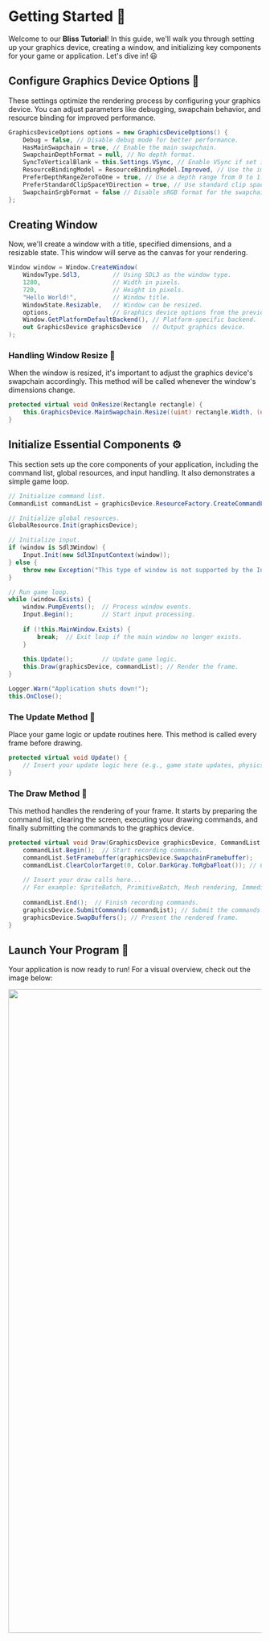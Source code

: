 # Getting Started 🚀
Welcome to our **Bliss Tutorial**! In this guide, we'll walk you through setting up your graphics device, creating a window, and initializing key components for your game or application. Let's dive in! 😃

## Configure Graphics Device Options 🎨
These settings optimize the rendering process by configuring your graphics device. You can adjust parameters like debugging, swapchain behavior, and resource binding for improved performance.
```csharp
GraphicsDeviceOptions options = new GraphicsDeviceOptions() {
    Debug = false, // Disable debug mode for better performance.
    HasMainSwapchain = true, // Enable the main swapchain.
    SwapchainDepthFormat = null, // No depth format.
    SyncToVerticalBlank = this.Settings.VSync, // Enable VSync if set in settings.
    ResourceBindingModel = ResourceBindingModel.Improved, // Use the improved resource binding model.
    PreferDepthRangeZeroToOne = true, // Use a depth range from 0 to 1.
    PreferStandardClipSpaceYDirection = true, // Use standard clip space Y direction.
    SwapchainSrgbFormat = false // Disable sRGB format for the swapchain.
};
```

## Creating Window
Now, we'll create a window with a title, specified dimensions, and a resizable state. This window will serve as the canvas for your rendering.
````csharp
Window window = Window.CreateWindow(
    WindowType.Sdl3,         // Using SDL3 as the window type.
    1280,                    // Width in pixels.
    720,                     // Height in pixels.
    "Hello World!",          // Window title.
    WindowState.Resizable,   // Window can be resized.
    options,                 // Graphics device options from the previous step.
    Window.GetPlatformDefaultBackend(), // Platform-specific backend.
    out GraphicsDevice graphicsDevice   // Output graphics device.
);
````

### Handling Window Resize 📏
When the window is resized, it's important to adjust the graphics device's swapchain accordingly. This method will be called whenever the window's dimensions change.
```csharp
protected virtual void OnResize(Rectangle rectangle) {
    this.GraphicsDevice.MainSwapchain.Resize((uint) rectangle.Width, (uint) rectangle.Height);
}
```

## Initialize Essential Components ⚙️
This section sets up the core components of your application, including the command list, global resources, and input handling. It also demonstrates a simple game loop.
````csharp
// Initialize command list.
CommandList commandList = graphicsDevice.ResourceFactory.CreateCommandList();

// Initialize global resources.
GlobalResource.Init(graphicsDevice);

// Initialize input.
if (window is Sdl3Window) {
    Input.Init(new Sdl3InputContext(window));
} else {
    throw new Exception("This type of window is not supported by the InputContext!");
}

// Run game loop.
while (window.Exists) {
    window.PumpEvents();  // Process window events.
    Input.Begin();        // Start input processing.
    
    if (!this.MainWindow.Exists) {
        break;  // Exit loop if the main window no longer exists.
    }
    
    this.Update();        // Update game logic.
    this.Draw(graphicsDevice, commandList); // Render the frame.
}

Logger.Warn("Application shuts down!");
this.OnClose();
````

### The Update Method 🔄
Place your game logic or update routines here. This method is called every frame before drawing.
```csharp
protected virtual void Update() {
    // Insert your update logic here (e.g., game state updates, physics, etc.).
}
```

### The Draw Method 🎥
This method handles the rendering of your frame. It starts by preparing the command list, clearing the screen, executing your drawing commands, and finally submitting the commands to the graphics device.
```csharp
protected virtual void Draw(GraphicsDevice graphicsDevice, CommandList commandList) {
    commandList.Begin();  // Start recording commands.
    commandList.SetFramebuffer(graphicsDevice.SwapchainFramebuffer);
    commandList.ClearColorTarget(0, Color.DarkGray.ToRgbaFloat()); // Clear the screen with a dark gray color.
    
    // Insert your draw calls here...
    // For example: SpriteBatch, PrimitiveBatch, Mesh rendering, ImmediateRenderer, etc.
    
    commandList.End();  // Finish recording commands.
    graphicsDevice.SubmitCommands(commandList); // Submit the commands for execution.
    graphicsDevice.SwapBuffers(); // Present the rendered frame.
}
```

## Launch Your Program 🚀
Your application is now ready to run! For a visual overview, check out the image below:
<p align="center" style="margin-bottom: 0px !important;">
  <img width="1280" src="https://cdn.discordapp.com/attachments/1303085882131353650/1340489873081106575/Unbenannt.png?ex=67b28bfa&is=67b13a7a&hm=568f8a564a6374d727a3471f5ad86f362913d4e424de5250d208493e09df6a23&" alt="Logo" align="center">
</p>